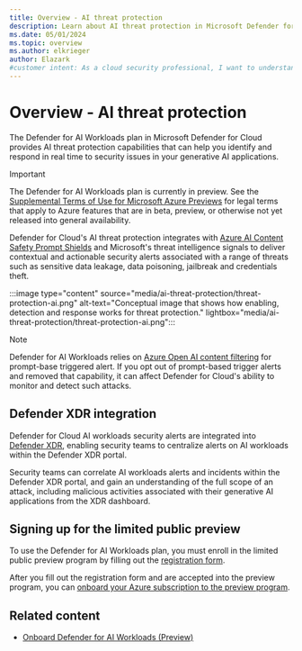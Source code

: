 ```yaml
---
title: Overview - AI threat protection
description: Learn about AI threat protection in Microsoft Defender for Cloud and how it protects your resources from AI threats.
ms.date: 05/01/2024
ms.topic: overview
ms.author: elkrieger
author: Elazark
#customer intent: As a cloud security professional, I want to understand how to secure my generative AI resources using Defender for Cloud's AI security posture management capabilities.
---
```


# Overview - AI threat protection

The Defender for AI Workloads plan in Microsoft Defender for Cloud provides AI threat protection capabilities that can help you identify and respond in real time to  security issues in your generative AI applications.

> [!IMPORTANT]
> The Defender for AI Workloads plan is currently in preview.
> See the [Supplemental Terms of Use for Microsoft Azure Previews](https://azure.microsoft.com/support/legal/preview-supplemental-terms/) for legal terms that apply to Azure features that are in beta, preview, or otherwise not yet released into general availability.

Defender for Cloud's AI threat protection integrates with [Azure AI Content Safety Prompt Shields](../ai-services/content-safety/concepts/jailbreak-detection.md) and Microsoft's threat intelligence signals to deliver contextual and actionable security alerts associated with a range of threats such as sensitive data leakage, data poisoning, jailbreak and credentials theft.

:::image type="content" source="media/ai-threat-protection/threat-protection-ai.png" alt-text="Conceptual image that shows how enabling, detection and response works for threat protection." lightbox="media/ai-threat-protection/threat-protection-ai.png":::

> [!NOTE]
> Defender for AI Workloads relies on [Azure Open AI content filtering](../ai-services/openai/concepts/content-filter.md) for prompt-base triggered alert. If you opt out of prompt-based trigger alerts and removed that capability, it can affect Defender for Cloud's ability to monitor and detect such attacks.

## Defender XDR integration

Defender for Cloud AI workloads security alerts are integrated into [Defender XDR](concept-integration-365.md), enabling security teams to centralize alerts on AI workloads within the Defender XDR portal.

Security teams can correlate AI workloads alerts and incidents within the Defender XDR portal, and gain an understanding of the full scope of an attack, including malicious activities associated with their generative AI applications from the XDR dashboard.

## Signing up for the limited public preview

To use the Defender for AI Workloads plan, you must enroll in the limited public preview program by filling out the [registration form](https://aka.ms/D4AI/PublicPreviewAccess).

After you fill out the registration form and are accepted into the preview program, you can [onboard your Azure subscription to the preview program](ai-onboarding.md#enable-the-defender-for-ai-workloads-plan).

## Related content

- [Onboard Defender for AI Workloads (Preview)](ai-onboarding.md)
